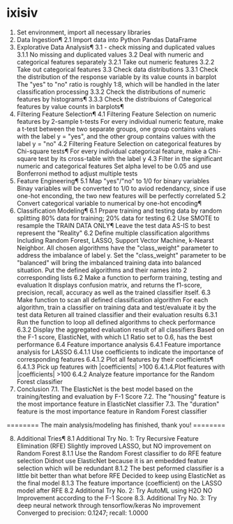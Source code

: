 # ixisiv
1. Set environment, import all necessary libraries 
2. Data Ingestion¶
2.1 Import data into Python Pandas DataFrame
3. Explorative Data Analysis¶
3.1 - check missing and duplicated values
3.1.1 No missing and duplicated values
3.2 Deal with numeric and categorical features separately
3.2.1 Take out numeric features
3.2.2 Take out categorical features
3.3 Check data distributions
3.3.1 Check the distribution of the response variable by its value counts in barplot
The "yes" to "no" ratio is roughly 1:8, which will be handled in the later classification processing
3.3.2 Check the distributions of numeric features by histograms¶
3.3.3 Check the distribuions of Categorical features by value counts in barplots¶
4. Filtering Feature Selection¶
4.1 Filtering Feature Selection on numeric features by 2-sample t-tests
For every individual numeric feature, make a t-test between the two separate groups, one group contains values with the label y = "yes", and the other group contains values with the label y = "no"
4.2 Filtering Feature Selection on categorical features by Chi-square tests¶
For every individual categorical feature, make a Chi-square test by its cross-table with the label y
4.3 Filter in the significant numeric and categorical features
Set alpha level to be 0.05 and use Bonferroni method to adjust multiple tests
5. Feature Engineering¶
5.1 Map "yes"/"no" to 1/0 for binary variables
Binay variables will be converted to 1/0 to aviod redendancy, since if use one-hot enconding, the two new features will be perfectly correlated
5.2 Convert categorical variable to numerical by one-hot encoding¶
6. Classification Modeling¶
6.1 Prpare training and testing data by random splitting
80% data for training; 20% data for testing
6.2 Use SMOTE to resample the TRAIN DATA ONLY¶
Leave the test data AS-IS to best represent the "Reality"
6.2 Define multiple classification algorithms
Including Random Forest, LASSO, Support Vector Machine, k-Nearst Neighbor.
All chosen algorithms have the "class_weight" parameter to address the imbalance of label y.
Set the "class_weight" parameter to be "balanced" will bring the imbalanced training data into balanced situation.
Put the defined algorithms and their names into 2 corresponding lists
6.2 Make a function to perform training, testing and evaluation
It displays confusion matrix, and returns the f1-score, precision, recall, accuracy as well as the trained classifier itself.
6.3 Make function to scan all defined classification algorithm
For each algorithm, train a classifier on training data and test/evaluate it by the test data
Returen all trained classifier and their evaluation results
6.3.1 Run the function to loop all defined algorithms to check performance
6.3.2 Display the aggregated evaluation result of all classifiers
Based on the F-1 score, ElasticNet, with which L1 Ratio set to 0.6, has the best performance
6.4 Feature importance analysis
6.4.1 Feature importance analysis for LASSO
6.4.1.1 Use coefficients to indicate the importance of corresponding features
6.4.1.2 Plot all features by their coefficients¶
6.4.1.3 Pick up features with |coefficients| >100 
6.4.1.4.Plot features with |coefficients| >100
6.4.2 Analyze feature importance for the Random Forest classifier
7. Conclusion
7.1. The ElasticNet is the best model based on the training/testing and evaluation by F-1 Score
7.2. The "housing" feature is the most importance feature in ElasticNet classifier
7.3. The "duration" feature is the most importance feature in Random Forest classifier

======== The main analysis/modeling has finished, thank you! ========

8. Additional Tries¶
8.1 Additional Try No. 1: Try Recursive Feature Elimination (RFE)
Slightly improved LASSO, but NO improvement on Random Forest
8.1.1 Use the Random Forest classifier to do RFE feature selection
Didnot use ElasticNet because it is an embedded feature selection which will be redundant
8.1.2 The best peformed classifier is a little bit better than what before RFE
Decided to keep using ElasticNet as the final model
8.1.3 The feature importance (coefficient) on the LASSO model after RFE
8.2 Additional Try No. 2: Try AutoML using H2O
NO Improvement according to the F-1 Score
8.3. Additional Try No. 3: Try deep neural network through tensorflow/keras
No improvement
Converged to precision: 0.1247; recall: 1.0000
